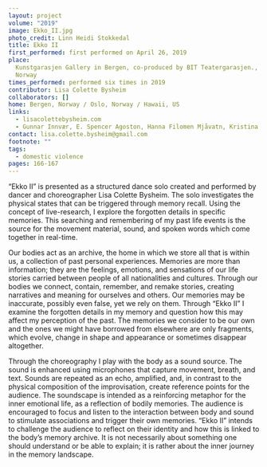 ```yaml
---
layout: project
volume: "2019"
image: Ekko_II.jpg
photo_credit: Linn Heidi Stokkedal
title: Ekko II
first_performed: first performed on April 26, 2019
place:
  Kunstgarasjen Gallery in Bergen, co-produced by BIT Teatergarasjen., Bergen,
  Norway
times_performed: performed six times in 2019
contributor: Lisa Colette Bysheim
collaborators: []
home: Bergen, Norway / Oslo, Norway / Hawaii, US
links:
  - lisacolettebysheim.com
  - Gunnar Innvær, E. Spencer Agoston, Hanna Filomen Mjåvatn, Kristina Melbø Valvik
contact: lisa.colette.bysheim@gmail.com
footnote: ""
tags:
  - domestic violence
pages: 166-167
---
```


“Ekko II” is presented as a structured dance solo created and performed by dancer and choreographer Lisa Colette Bysheim. The solo investigates the physical states that can be triggered through memory recall. Using the concept of live-research, I explore the forgotten details in specific memories. This searching and remembering of my past life events is the source for the movement material, sound, and spoken words which come together in real-time.

Our bodies act as an archive, the home in which we store all that is within us, a collection of past personal experiences. Memories are more than information; they are the feelings, emotions, and sensations of our life stories carried between people of all nationalities and cultures. Through our bodies we connect, contain, remember, and remake stories, creating narratives and meaning for ourselves and others. Our memories may be inaccurate, possibly even false, yet we rely on them. Through “Ekko II” I examine the forgotten details in my memory and question how this may affect my perception of the past. The memories we consider to be our own and the ones we might have borrowed from elsewhere are only fragments, which evolve, change in shape and appearance or sometimes disappear altogether.

Through the choreography I play with the body as a sound source. The sound is enhanced using microphones that capture movement, breath, and text. Sounds are repeated as an echo, amplified, and, in contrast to the physical composition of the improvisation, create reference points for the audience. The soundscape is intended as a reinforcing metaphor for the inner emotional life, as a reflection of bodily memories. The audience is encouraged to focus and listen to the interaction between body and sound to stimulate associations and trigger their own memories. “Ekko II” intends to challenge the audience to reflect on their identity and how this is linked to the body’s memory archive. It is not necessarily about something one should understand or be able to explain; it is rather about the inner journey in the memory landscape.

